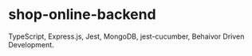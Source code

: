 # shop-online-backend
TypeScript, Express.js, Jest, MongoDB, jest-cucumber, Behaivor Driven Development.
